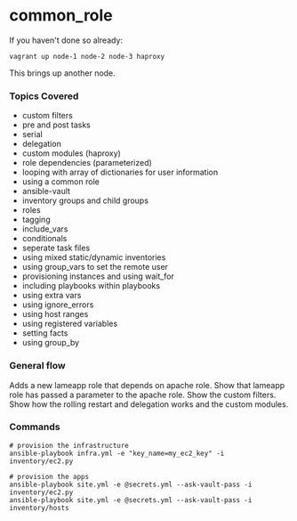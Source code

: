 # common_role

If you haven't done so already:

	vagrant up node-1 node-2 node-3 haproxy

This brings up another node.  


### Topics Covered
* custom filters
* pre and post tasks
* serial
* delegation
* custom modules (haproxy)
* role dependencies (parameterized)
* looping with array of dictionaries for user information
* using a common role
* ansible-vault
* inventory groups and child groups
* roles
* tagging
* include_vars
* conditionals
* seperate task files
* using mixed static/dynamic inventories
* using group_vars to set the remote user
* provisioning instances and using wait_for
* including playbooks within playbooks
* using extra vars
* using ignore_errors
* using host ranges
* using registered variables
* setting facts
* using group_by

### General flow


Adds a new lameapp role that depends on apache role.  Show that lameapp role has passed a parameter to the apache role.  Show the custom filters.  Show how the rolling restart and delegation works and the custom modules.

### Commands


	# provision the infrastructure
	ansible-playbook infra.yml -e "key_name=my_ec2_key" -i inventory/ec2.py
	
	# provision the apps
	ansible-playbook site.yml -e @secrets.yml --ask-vault-pass -i inventory/ec2.py
	ansible-playbook site.yml -e @secrets.yml --ask-vault-pass -i inventory/hosts